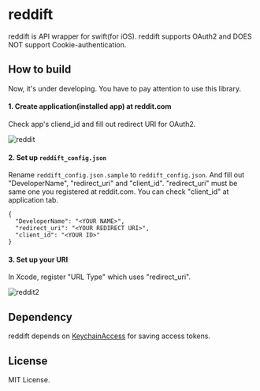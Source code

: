 # reddift
reddift is API wrapper for swift(for iOS).
reddift supports OAuth2 and DOES NOT support Cookie-authentication.

## How to build

Now, it's under developing.
You have to pay attention to use this library.

#### 1. Create application(installed app) at reddit.com

Check app's cliend_id and fill out redirect URI for OAuth2.

![reddit](https://cloud.githubusercontent.com/assets/33768/7277633/0b10bf0e-e94c-11e4-99c1-dbfcb0a2dcb3.png)

#### 2. Set up ````reddift_config.json````

Rename ````reddift_config.json.sample```` to ````reddift_config.json````.
And fill out "DeveloperName", "redirect_uri" and "client_id". "redirect_uri" must be same one you registered at reddit.com. You can check "client_id" at application tab.

    {
      "DeveloperName": "<YOUR NAME>",
      "redirect_uri": "<YOUR REDIRECT URI>",
      "client_id": "<YOUR ID>"
    }

#### 3. Set up your URI

In Xcode, register "URL Type" which uses "redirect_uri".

![reddit2](https://cloud.githubusercontent.com/assets/33768/7277677/52a1d1f0-e94c-11e4-9125-18c3acf13c0b.png)
  
## Dependency

reddift depends on [KeychainAccess](https://github.com/kishikawakatsumi/KeychainAccess) for saving access tokens.

## License

MIT License.
